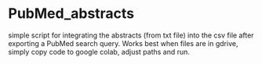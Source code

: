 # PubMed_abstracts

simple script for integrating the abstracts (from txt file) into the csv file after exporting a PubMed search query.
Works best when files are in gdrive, simply copy code to google colab, adjust paths and run.
